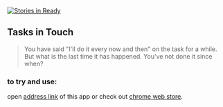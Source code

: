 [![Stories in Ready](https://badge.waffle.io/kangkyu/session-do.png?label=ready&title=Ready)](https://waffle.io/kangkyu/session-do)
## Tasks in Touch

> You have said "I'll do it every now and then" on the task for a while. But what is the last time it has happened. You've not done it since when?

### to try and use:
open [address link](https://sessions-to-do.herokuapp.com) of this app
or check out [chrome web store](https://chrome.google.com/webstore/detail/session-to-do-app/fcgbbnamlagcblejmnhgjphcmedcgeef).
